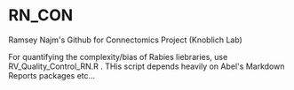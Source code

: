 # RN_CON
Ramsey Najm's Github for Connectomics Project (Knoblich Lab)

For quantifying the complexity/bias of Rabies liebraries, use RV_Quality_Control_RN.R . THis script depends
heavily on Abel's Markdown Reports packages etc...
